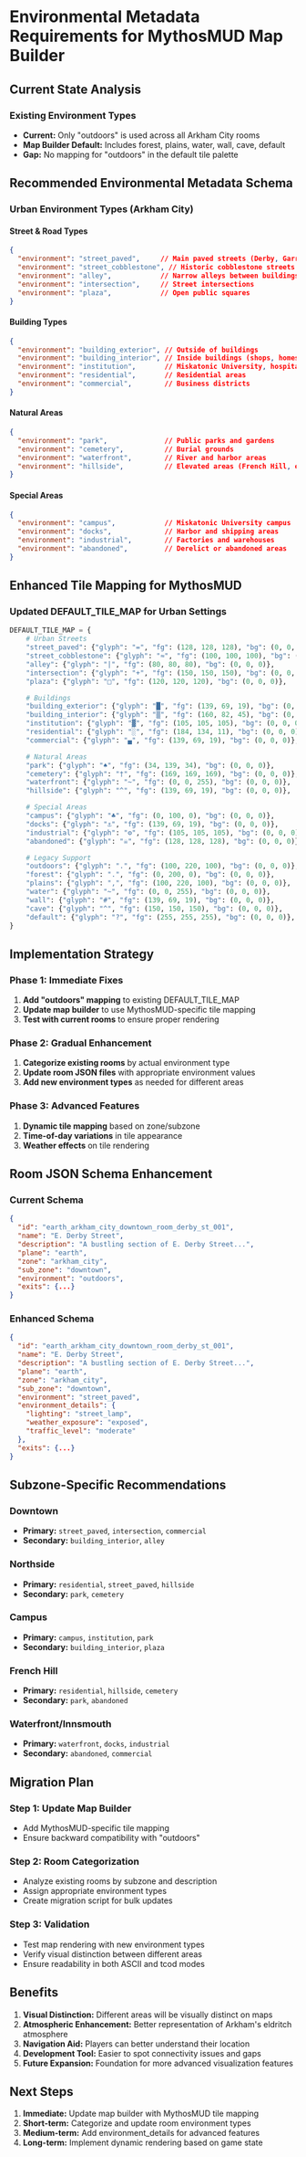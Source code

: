 # Environmental Metadata Requirements for MythosMUD Map Builder

## Current State Analysis

### Existing Environment Types
- **Current:** Only "outdoors" is used across all Arkham City rooms
- **Map Builder Default:** Includes forest, plains, water, wall, cave, default
- **Gap:** No mapping for "outdoors" in the default tile palette

## Recommended Environmental Metadata Schema

### Urban Environment Types (Arkham City)

#### Street & Road Types
```json
{
  "environment": "street_paved",     // Main paved streets (Derby, Garrison, etc.)
  "environment": "street_cobblestone", // Historic cobblestone streets
  "environment": "alley",            // Narrow alleys between buildings
  "environment": "intersection",     // Street intersections
  "environment": "plaza",            // Open public squares
}
```

#### Building Types
```json
{
  "environment": "building_exterior", // Outside of buildings
  "environment": "building_interior", // Inside buildings (shops, homes)
  "environment": "institution",       // Miskatonic University, hospitals, etc.
  "environment": "residential",       // Residential areas
  "environment": "commercial",        // Business districts
}
```

#### Natural Areas
```json
{
  "environment": "park",              // Public parks and gardens
  "environment": "cemetery",          // Burial grounds
  "environment": "waterfront",        // River and harbor areas
  "environment": "hillside",          // Elevated areas (French Hill, etc.)
}
```

#### Special Areas
```json
{
  "environment": "campus",            // Miskatonic University campus
  "environment": "docks",             // Harbor and shipping areas
  "environment": "industrial",        // Factories and warehouses
  "environment": "abandoned",         // Derelict or abandoned areas
}
```

## Enhanced Tile Mapping for MythosMUD

### Updated DEFAULT_TILE_MAP for Urban Settings

```python
DEFAULT_TILE_MAP = {
    # Urban Streets
    "street_paved": {"glyph": "=", "fg": (128, 128, 128), "bg": (0, 0, 0)},
    "street_cobblestone": {"glyph": "≈", "fg": (100, 100, 100), "bg": (0, 0, 0)},
    "alley": {"glyph": "|", "fg": (80, 80, 80), "bg": (0, 0, 0)},
    "intersection": {"glyph": "+", "fg": (150, 150, 150), "bg": (0, 0, 0)},
    "plaza": {"glyph": "□", "fg": (120, 120, 120), "bg": (0, 0, 0)},

    # Buildings
    "building_exterior": {"glyph": "█", "fg": (139, 69, 19), "bg": (0, 0, 0)},
    "building_interior": {"glyph": "▒", "fg": (160, 82, 45), "bg": (0, 0, 0)},
    "institution": {"glyph": "▓", "fg": (105, 105, 105), "bg": (0, 0, 0)},
    "residential": {"glyph": "░", "fg": (184, 134, 11), "bg": (0, 0, 0)},
    "commercial": {"glyph": "▄", "fg": (139, 69, 19), "bg": (0, 0, 0)},

    # Natural Areas
    "park": {"glyph": "♠", "fg": (34, 139, 34), "bg": (0, 0, 0)},
    "cemetery": {"glyph": "†", "fg": (169, 169, 169), "bg": (0, 0, 0)},
    "waterfront": {"glyph": "~", "fg": (0, 0, 255), "bg": (0, 0, 0)},
    "hillside": {"glyph": "^", "fg": (139, 69, 19), "bg": (0, 0, 0)},

    # Special Areas
    "campus": {"glyph": "♣", "fg": (0, 100, 0), "bg": (0, 0, 0)},
    "docks": {"glyph": "⚓", "fg": (139, 69, 19), "bg": (0, 0, 0)},
    "industrial": {"glyph": "⚙", "fg": (105, 105, 105), "bg": (0, 0, 0)},
    "abandoned": {"glyph": "☠", "fg": (128, 128, 128), "bg": (0, 0, 0)},

    # Legacy Support
    "outdoors": {"glyph": ".", "fg": (100, 220, 100), "bg": (0, 0, 0)},
    "forest": {"glyph": ".", "fg": (0, 200, 0), "bg": (0, 0, 0)},
    "plains": {"glyph": ",", "fg": (100, 220, 100), "bg": (0, 0, 0)},
    "water": {"glyph": "~", "fg": (0, 0, 255), "bg": (0, 0, 0)},
    "wall": {"glyph": "#", "fg": (139, 69, 19), "bg": (0, 0, 0)},
    "cave": {"glyph": "^", "fg": (150, 150, 150), "bg": (0, 0, 0)},
    "default": {"glyph": "?", "fg": (255, 255, 255), "bg": (0, 0, 0)},
}
```

## Implementation Strategy

### Phase 1: Immediate Fixes
1. **Add "outdoors" mapping** to existing DEFAULT_TILE_MAP
2. **Update map builder** to use MythosMUD-specific tile mapping
3. **Test with current rooms** to ensure proper rendering

### Phase 2: Gradual Enhancement
1. **Categorize existing rooms** by actual environment type
2. **Update room JSON files** with appropriate environment values
3. **Add new environment types** as needed for different areas

### Phase 3: Advanced Features
1. **Dynamic tile mapping** based on zone/subzone
2. **Time-of-day variations** in tile appearance
3. **Weather effects** on tile rendering

## Room JSON Schema Enhancement

### Current Schema
```json
{
  "id": "earth_arkham_city_downtown_room_derby_st_001",
  "name": "E. Derby Street",
  "description": "A bustling section of E. Derby Street...",
  "plane": "earth",
  "zone": "arkham_city",
  "sub_zone": "downtown",
  "environment": "outdoors",
  "exits": {...}
}
```

### Enhanced Schema
```json
{
  "id": "earth_arkham_city_downtown_room_derby_st_001",
  "name": "E. Derby Street",
  "description": "A bustling section of E. Derby Street...",
  "plane": "earth",
  "zone": "arkham_city",
  "sub_zone": "downtown",
  "environment": "street_paved",
  "environment_details": {
    "lighting": "street_lamp",
    "weather_exposure": "exposed",
    "traffic_level": "moderate"
  },
  "exits": {...}
}
```

## Subzone-Specific Recommendations

### Downtown
- **Primary:** `street_paved`, `intersection`, `commercial`
- **Secondary:** `building_interior`, `alley`

### Northside
- **Primary:** `residential`, `street_paved`, `hillside`
- **Secondary:** `park`, `cemetery`

### Campus
- **Primary:** `campus`, `institution`, `park`
- **Secondary:** `building_interior`, `plaza`

### French Hill
- **Primary:** `residential`, `hillside`, `cemetery`
- **Secondary:** `park`, `abandoned`

### Waterfront/Innsmouth
- **Primary:** `waterfront`, `docks`, `industrial`
- **Secondary:** `abandoned`, `commercial`

## Migration Plan

### Step 1: Update Map Builder
- Add MythosMUD-specific tile mapping
- Ensure backward compatibility with "outdoors"

### Step 2: Room Categorization
- Analyze existing rooms by subzone and description
- Assign appropriate environment types
- Create migration script for bulk updates

### Step 3: Validation
- Test map rendering with new environment types
- Verify visual distinction between different areas
- Ensure readability in both ASCII and tcod modes

## Benefits

1. **Visual Distinction:** Different areas will be visually distinct on maps
2. **Atmospheric Enhancement:** Better representation of Arkham's eldritch atmosphere
3. **Navigation Aid:** Players can better understand their location
4. **Development Tool:** Easier to spot connectivity issues and gaps
5. **Future Expansion:** Foundation for more advanced visualization features

## Next Steps

1. **Immediate:** Update map builder with MythosMUD tile mapping
2. **Short-term:** Categorize and update room environment types
3. **Medium-term:** Add environment_details for advanced features
4. **Long-term:** Implement dynamic rendering based on game state
